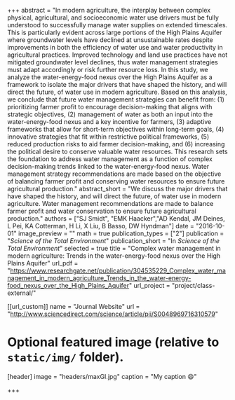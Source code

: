 +++
abstract = "In modern agriculture, the interplay between complex physical, agricultural, and socioeconomic water use drivers must be fully understood to successfully manage water supplies on extended timescales. This is particularly evident across large portions of the High Plains Aquifer where groundwater levels have declined at unsustainable rates despite improvements in both the efficiency of water use and water productivity in agricultural practices. Improved technology and land use practices have not mitigated groundwater level declines, thus water management strategies must adapt accordingly or risk further resource loss. In this study, we analyze the water-energy-food nexus over the High Plains Aquifer as a framework to isolate the major drivers that have shaped the history, and will direct the future, of water use in modern agriculture. Based on this analysis, we conclude that future water management strategies can benefit from: (1) prioritizing farmer profit to encourage decision-making that aligns with strategic objectives, (2) management of water as both an input into the water-energy-food nexus and a key incentive for farmers, (3) adaptive frameworks that allow for short-term objectives within long-term goals, (4) innovative strategies that fit within restrictive political frameworks, (5) reduced production risks to aid farmer decision-making, and (6) increasing the political desire to conserve valuable water resources. This research sets the foundation to address water management as a function of complex decision-making trends linked to the water-energy-food nexus. Water management strategy recommendations are made based on the objective of balancing farmer profit and conserving water resources to ensure future agricultural production."
abstract_short = "We discuss the major drivers that have shaped the history, and will direct the future, of water use in modern agriculture. Water management recommendations are made to balance farmer profit and water conservation to ensure future agricultural production."
authors = ["SJ Smidt", "EMK Haacker","AD Kendal, JM Deines, L Pei, KA Cotterman, H Li, X Liu, B Basso, DW Hyndman"]
date = "2016-10-01"
image_preview = ""
math = true
publication_types = ["2"]
publication = "*Science of the Total Environment*"
publication_short = "In *Science of the Total Environment*"
selected = true
title = "Complex water management in modern agriculture: Trends in the water-energy-food nexus over the High Plains Aquifer"
url_pdf = "https://www.researchgate.net/publication/304535229_Complex_water_management_in_modern_agriculture_Trends_in_the_water-energy-food_nexus_over_the_High_Plains_Aquifer"
url_project = "project/class-external/"

[[url_custom]]
name = "Journal Website"
url = "http://www.sciencedirect.com/science/article/pii/S0048969716310579"

# Optional featured image (relative to `static/img/` folder).
[header]
image = "headers/maxGI.jpg"
caption = "My caption :smile:"

+++

